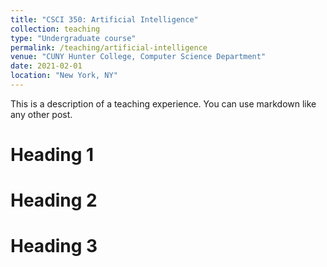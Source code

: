 ```yaml
---
title: "CSCI 350: Artificial Intelligence"
collection: teaching
type: "Undergraduate course"
permalink: /teaching/artificial-intelligence
venue: "CUNY Hunter College, Computer Science Department"
date: 2021-02-01
location: "New York, NY"
---
```


This is a description of a teaching experience. You can use markdown like any other post.

Heading 1
======

Heading 2
======

Heading 3
======

